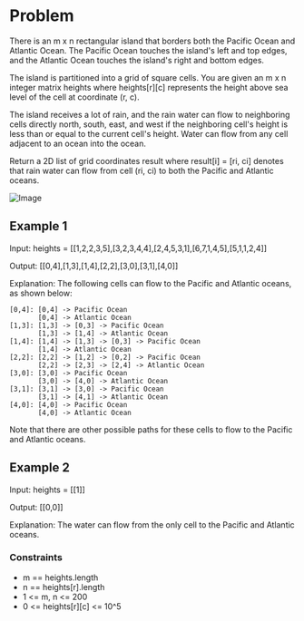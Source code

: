 # Problem

There is an m x n rectangular island that borders both the Pacific Ocean and Atlantic Ocean. The Pacific Ocean touches the island's left and top edges, and the Atlantic Ocean touches the island's right and bottom edges.

The island is partitioned into a grid of square cells. You are given an m x n integer matrix heights where heights[r][c] represents the height above sea level of the cell at coordinate (r, c).

The island receives a lot of rain, and the rain water can flow to neighboring cells directly north, south, east, and west if the neighboring cell's height is less than or equal to the current cell's height. Water can flow from any cell adjacent to an ocean into the ocean.

Return a 2D list of grid coordinates result where result[i] = [ri, ci] denotes that rain water can flow from cell (ri, ci) to both the Pacific and Atlantic oceans.

![Image](https://assets.leetcode.com/uploads/2021/06/08/waterflow-grid.jpg)

## Example 1

Input: heights = [[1,2,2,3,5],[3,2,3,4,4],[2,4,5,3,1],[6,7,1,4,5],[5,1,1,2,4]]

Output: [[0,4],[1,3],[1,4],[2,2],[3,0],[3,1],[4,0]]

Explanation: The following cells can flow to the Pacific and Atlantic oceans, as shown below:

    [0,4]: [0,4] -> Pacific Ocean 
           [0,4] -> Atlantic Ocean
    [1,3]: [1,3] -> [0,3] -> Pacific Ocean 
           [1,3] -> [1,4] -> Atlantic Ocean
    [1,4]: [1,4] -> [1,3] -> [0,3] -> Pacific Ocean 
           [1,4] -> Atlantic Ocean
    [2,2]: [2,2] -> [1,2] -> [0,2] -> Pacific Ocean 
           [2,2] -> [2,3] -> [2,4] -> Atlantic Ocean
    [3,0]: [3,0] -> Pacific Ocean 
           [3,0] -> [4,0] -> Atlantic Ocean
    [3,1]: [3,1] -> [3,0] -> Pacific Ocean 
           [3,1] -> [4,1] -> Atlantic Ocean
    [4,0]: [4,0] -> Pacific Ocean 
           [4,0] -> Atlantic Ocean

Note that there are other possible paths for these cells to flow to the Pacific and Atlantic oceans.

## Example 2

Input: heights = [[1]]

Output: [[0,0]]

Explanation: The water can flow from the only cell to the Pacific and Atlantic oceans.
 
### Constraints

- m == heights.length
- n == heights[r].length
- 1 <= m, n <= 200
- 0 <= heights[r][c] <= 10^5
